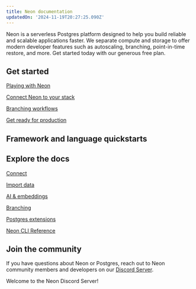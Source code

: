 ```yaml
---
title: Neon documentation
updatedOn: '2024-11-19T20:27:25.090Z'
---
```


Neon is a serverless Postgres platform designed to help you build reliable and scalable applications faster. We separate compute and storage to offer modern developer features such as autoscaling, branching, point-in-time restore, and more. Get started today with our <LinkPreview href="https://console.neon.tech" title="PostgreSQL" preview="PostgreSQL is an open source object-relational database system that uses the SQL language and include scalability features">generous free plan</LinkPreview>.

<CTA title="Did you know?" description="Neon's database branching can help you integrate Postgres into your development workflow. Branch your data like code. <a href='/docs/get-started-with-neon/workflow-primer'>Read our primer</a> to learn&nbsp;how." isIntro></CTA>

## Get started

<DetailIconCards withNumbers>

<a href="/docs/get-started-with-neon/signing-up" description="Sign up for free and learn the basics of database branching with Neon">Playing with Neon</a>

<a href="/docs/get-started-with-neon/connect-neon" description="Connect Neon to the platform, language, ORM and other tools in your tech stack">Connect Neon to your stack</a>

<a href="/docs/get-started-with-neon/workflow-primer" description="Add branching to your CI/CD automation">Branching workflows</a>

<a href="/docs/get-started-with-neon/production-checklist" description="Key features to get you production ready">Get ready for production</a>

</DetailIconCards>

## Framework and language quickstarts

<TechnologyNavigation>

<a href="https://orm.drizzle.team/docs/tutorials/drizzle-with-neon" title="Drizzle" description="Learn how to use Drizzle ORM with your Neon Postgres database (Drizzle docs)" icon="drizzle"></a>

<a href="/docs/guides/react" title="React" description="Build powerful and interactive user interfaces with React using Neon as your database" icon="react"></a>

<a href="/docs/guides/node" title="Node.js" description="Quickly add authentication and user management to your Node.js application" icon="node-js"></a>

<a href="/docs/serverless/serverless-driver" title="Neon" description="Connect with the Neon serverless driver" icon="neon"></a>

<a href="/docs/guides/dotnet-npgsql" title=".NET" description="Connect a .NET (C#) application to Neon" icon="dotnet"></a>

<a href="/docs/guides/nextjs" title="Next.js" description="Connect a Next.js application to Neon" icon="next-js"></a>

<a href="/docs/guides/nuxt" title="Nuxt" description="Connect a Nuxt application to Neon" icon="nuxt"></a>

<a href="/docs/guides/astro" title="Astro" description="Connect an Astro site or app to Neon" icon="astro"></a>

<a href="/docs/guides/django" title="Django" description="Connect a Django application to Neon" icon="django"></a>

<a href="/docs/guides/dotnet-entity-framework" title="Entity Framework" description="Connect a Dotnet Entity Framework application to Neon" icon="dotnet"></a>

<a href="/docs/guides/elixir-ecto" title="Elixir" description="Connect from Elixir with Ecto to Neon" icon="elixir"></a>

<a href="/docs/guides/go" title="Go" description="Connect a Go application to Neon" icon="go"></a>

<a href="/docs/guides/java" title="Java" description="Connect a Java application to Neon" icon="java"></a>

<a href="/docs/guides/laravel" title="Laravel" description="Connect from Laravel to Neon" icon="laravel"></a>

<a href="/docs/guides/prisma" title="Prisma" description="Learn how to connect from Prisma ORM to your Neon Postgres database" icon="prisma"></a>

<a href="/docs/guides/python" title="Python" description="Connect a Python application to Neon" icon="python"></a>

<a href="/docs/guides/quarkus-jdbc" title="Quarkus" description="Connect Quarkus (JDBC) to Neon" icon="quarkus"></a>

<a href="/docs/guides/quarkus-reactive" title="Quarkus" description="Connect Quarkus (Reactive) to Neon" icon="quarkus"></a>

<a href="/docs/guides/ruby-on-rails" title="Rails" description="Connect a Rails application to Neon" icon="rails"></a>

<a href="/docs/guides/remix" title="Remix" description="Connect a Remix application to Neon" icon="remix"></a>

<a href="/docs/guides/rust" title="Rust" description="Connect a Rust application to Neon" icon="rust"></a>

<a href="/docs/guides/sqlalchemy" title="SQLAlchemy" description="Connect an SQLAlchemy application to Neon" icon="sqlalchemy"></a>

<a href="/docs/guides/symfony" title="Symfony" description="Connect from Symfony with Doctrine to Neon" icon="symfony"></a>

</TechnologyNavigation>

## Explore the docs

<DetailIconCards>

<a href="/docs/connect/connect-intro" description="Learn how to connect to a  Serverless Postgres database from any application" icon="audio-jack">Connect</a>

<a href="/docs/import/import-intro" description="Load your data into a Postgres database hosted by Neon" icon="import">Import data</a>

<a href="/docs/ai/ai-intro" description="Build and scale transformative LLM applications with vector storage and similarity search." icon="openai">AI & embeddings</a>

<a href="/docs/guides/branching-intro" description="Learn to optimize development workflows with database branching" icon="split-branch">Branching</a>

<a href="/docs/extensions/extensions-intro" description="Level up your database with our many supported Postgres extensions" icon="app-store">Postgres extensions</a>

<a href="/docs/reference/neon-cli" description="Manage Neon directly from the terminal with the Neon CLI" icon="transactions">Neon CLI Reference</a>

</DetailIconCards>

## Join the community

If you have questions about Neon or Postgres, reach out to Neon community members and developers on our [Discord Server](https://discord.com/invite/92vNTzKDGp).

<CommunityBanner buttonText="Join server" buttonUrl="https://discord.gg/92vNTzKDGp" logo="discord">Welcome to the Neon Discord Server!</CommunityBanner>
